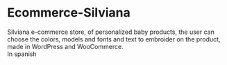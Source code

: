 # Ecommerce-Silviana
Silviana e-commerce store, of personalized baby products, the user can choose the colors, models and fonts and text to embroider on the product, made in WordPress and WooCommerce.  
In spanish
